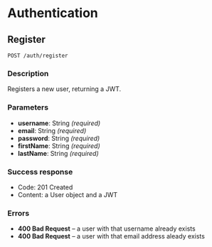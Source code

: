 # Authentication

## Register

```
POST /auth/register
```

### Description

Registers a new user, returning a JWT.

### Parameters

- **username**: String _(required)_
- **email**: String _(required)_
- **password**: String _(required)_
- **firstName**: String _(required)_
- **lastName**: String _(required)_
  
### Success response

- Code: 201 Created
- Content: a User object and a JWT
  
### Errors

- **400 Bad Request** – a user with that username already exists
- **400 Bad Request** – a user with that email address aleady exists